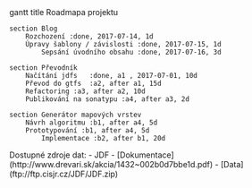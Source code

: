 <div class = "mermaid">
gantt
    title Roadmapa projektu

    section Blog
	    Rozchození :done, 2017-07-14, 1d
	    Úpravy šablony / závislosti :done, 2017-07-15, 1d
            Sepsání úvodního obsahu :done, 2017-07-16, 3d	

    section Převodník
	    Načítání jdfs   :done, a1 , 2017-07-01, 10d
	    Převod do gtfs  :a2, after a1, 15d
	    Refactoring :a3, after a2, 10d
	    Publikování na sonatypu :a4, after a3, 2d

    section Generátor mapových vrstev 
	    Návrh algoritmu :b1, after a4, 5d
	    Prototypování :b1, after a4, 5d
            Implementace :b2, after b1, 20d
</div>
Dostupné zdroje dat:
- JDF
	- [Dokumentace](http://www.drevari.sk/akcia/1432~002b0d7bbe1d.pdf)
	- [Data](ftp://ftp.cisjr.cz/JDF/JDF.zip)

